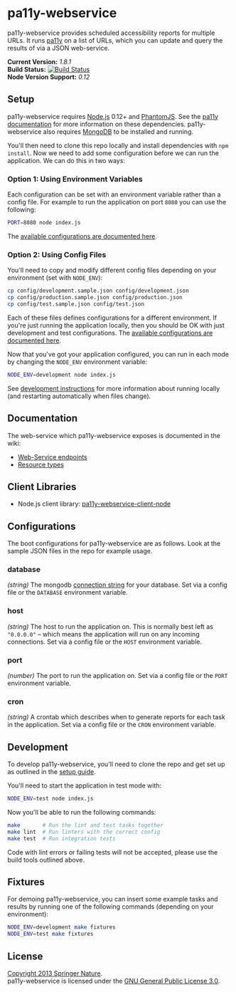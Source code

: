 
pa11y-webservice
================

pa11y-webservice provides scheduled accessibility reports for multiple URLs. It runs [pa11y][pa11y] on a list of URLs, which you can update and query the results of via a JSON web-service.

**Current Version:** *1.8.1*  
**Build Status:** [![Build Status][travis-img]][travis]  
**Node Version Support:** *0.12*


Setup
-----

pa11y-webservice requires [Node.js][node] 0.12+ and [PhantomJS][phantom]. See the [pa11y documentation][pa11y-docs] for more information on these dependencies. pa11y-webservice also requires [MongoDB][mongo] to be installed and running.

You'll then need to clone this repo locally and install dependencies with `npm install`. Now we need to add some configuration before we can run the application. We can do this in two ways:

### Option 1: Using Environment Variables

Each configuration can be set with an environment variable rather than a config file. For example to run the application on port `8080` you can use the following:

```sh
PORT=8080 node index.js
```

The [available configurations are documented here](#configurations).

### Option 2: Using Config Files

You'll need to copy and modify different config files depending on your environment (set with `NODE_ENV`):

```sh
cp config/development.sample.json config/development.json
cp config/production.sample.json config/production.json
cp config/test.sample.json config/test.json
```

Each of these files defines configurations for a different environment. If you're just running the application locally, then you should be OK with just development and test configurations. The [available configurations are documented here](#configurations).

Now that you've got your application configured, you can run in each mode by changing the `NODE_ENV` environment variable:

```sh
NODE_ENV=development node index.js
```

See [development instructions](#development) for more information about running locally (and restarting automatically when files change).


Documentation
-------------

The web-service which pa11y-webservice exposes is documented in the wiki:

- [Web-Service endpoints][wiki-web-service]
- [Resource types][wiki-resources]


Client Libraries
----------------

- Node.js client library: [pa11y-webservice-client-node][pa11y-webservice-client-node]


Configurations
--------------

The boot configurations for pa11y-webservice are as follows. Look at the sample JSON files in the repo for example usage.

### database
*(string)* The mongodb [connection string][mongo-connection-string] for your database. Set via a config file or the `DATABASE` environment variable.

### host
*(string)* The host to run the application on. This is normally best left as `"0.0.0.0"` – which means the application will run on any incoming connections. Set via a config file or the `HOST` environment variable.

### port
*(number)* The port to run the application on. Set via a config file or the `PORT` environment variable.

### cron
*(string)* A crontab which describes when to generate reports for each task in the application. Set via a config file or the `CRON` environment variable.


Development
-----------

To develop pa11y-webservice, you'll need to clone the repo and get set up as outlined in the [setup guide](#setup).

You'll need to start the application in test mode with:

```sh
NODE_ENV=test node index.js
```

Now you'll be able to run the following commands:

```sh
make       # Run the lint and test tasks together
make lint  # Run linters with the correct config
make test  # Run integration tests
```

Code with lint errors or failing tests will not be accepted, please use the build tools outlined above.


Fixtures
--------

For demoing pa11y-webservice, you can insert some example tasks and results by running one of the following commands (depending on your environment):

```sh
NODE_ENV=development make fixtures
NODE_ENV=test make fixtures
```


License
-------

[Copyright 2013 Springer Nature](LICENSE.txt).  
pa11y-webservice is licensed under the [GNU General Public License 3.0][gpl].



[brew]: http://mxcl.github.com/homebrew/
[gpl]: http://www.gnu.org/licenses/gpl-3.0.html
[mongo]: http://www.mongodb.org/
[mongo-connection-string]: http://docs.mongodb.org/manual/reference/connection-string/
[node]: http://nodejs.org/
[pa11y]: https://github.com/springernature/pa11y
[pa11y-docs]: https://github.com/springernature/pa11y#installing
[pa11y-webservice-client-node]: https://github.com/springernature/pa11y-webservice-client-node
[phantom]: http://phantomjs.org/
[travis]: https://travis-ci.org/springernature/pa11y-webservice
[travis-img]: https://travis-ci.org/springernature/pa11y-webservice.png?branch=master
[wiki-web-service]: https://github.com/springernature/pa11y-webservice/wiki/Web-Service-Endpoints
[wiki-resources]: https://github.com/springernature/pa11y-webservice/wiki/Resource-Types
